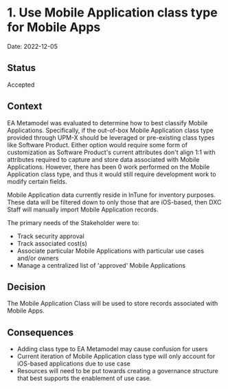 # 1. Use Mobile Application class type for Mobile Apps

Date: 2022-12-05

## Status
Accepted

## Context
EA Metamodel was evaluated to determine how to best classify Mobile Applications. Specifically, if the out-of-box
Mobile Application class type provided through UPM-X should be leveraged or pre-existing class types like Software Product.
Either option would require some form of customization as Software Product's current attributes don't align 1:1 with 
attributes required to capture and store data associated with Mobile Applications. However, there has been 0 work 
performed on the Mobile Application class type, and thus it would still require development work to modify certain fields.

Mobile Application data currently reside in InTune for inventory purposes. These data will be filtered down to only those that are iOS-based, 
then DXC Staff will manually import Mobile Application records.

The primary needs of the Stakeholder were to:
* Track security approval
* Track associated cost(s)
* Associate particular Mobile Applications with particular use cases and/or owners
* Manage a centralized list of 'approved' Mobile Applications

## Decision
The Mobile Application Class will be used to store records associated with Mobile Apps.

## Consequences
* Adding class type to EA Metamodel may cause confusion for users
* Current iteration of Mobile Application class type will only account for iOS-based applications due to use case
* Resources will need to be put towards creating a governance structure that best supports the enablement of use case.